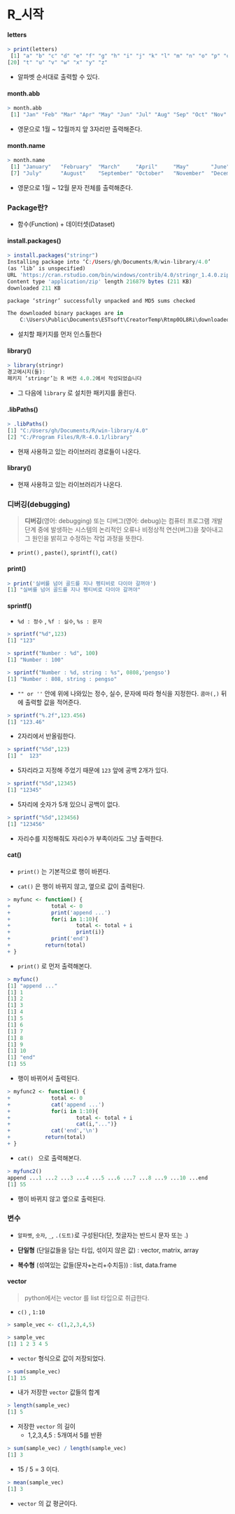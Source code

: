 # R_시작 

#### letters

```R
> print(letters)
 [1] "a" "b" "c" "d" "e" "f" "g" "h" "i" "j" "k" "l" "m" "n" "o" "p" "q" "r" "s"
[20] "t" "u" "v" "w" "x" "y" "z"
```

- 알파벳 순서대로 출력할 수 있다.

#### month.abb

```R
> month.abb
 [1] "Jan" "Feb" "Mar" "Apr" "May" "Jun" "Jul" "Aug" "Sep" "Oct" "Nov" "Dec"
```

- 영문으로 1월 ~ 12월까지 앞 3자리만 출력해준다.

#### month.name

```R
> month.name
 [1] "January"   "February"  "March"     "April"     "May"       "June"     
 [7] "July"      "August"    "September" "October"   "November"  "December"
```

- 영문으로 1월 ~ 12월 문자 전체를 출력해준다. 

### Package란?

- 함수(Function) + 데이터셋(Dataset)

#### install.packages()

```R
> install.packages("stringr")
Installing package into ‘C:/Users/gh/Documents/R/win-library/4.0’
(as ‘lib’ is unspecified)
URL 'https://cran.rstudio.com/bin/windows/contrib/4.0/stringr_1.4.0.zip'을 시도합니다
Content type 'application/zip' length 216879 bytes (211 KB)
downloaded 211 KB

package ‘stringr’ successfully unpacked and MD5 sums checked

The downloaded binary packages are in
	C:\Users\Public\Documents\ESTsoft\CreatorTemp\Rtmp0OL8Ri\downloaded_packages
```

- 설치할 패키지를 먼저 인스톨한다

#### library()

```R
> library(stringr)
경고메시지(들): 
패키지 ‘stringr’는 R 버전 4.0.2에서 작성되었습니다
```

- 그 다음에 `library` 로 설치한 패키지를 올린다.

#### .libPaths()

```R
> .libPaths()
[1] "C:/Users/gh/Documents/R/win-library/4.0"
[2] "C:/Program Files/R/R-4.0.1/library"   
```

- 현재 사용하고 있는 라이브러리 경로들이 나온다.

#### library()

- 현재 사용하고 있는 라이브러리가 나온다.

### 디버깅(debugging)

> **디버깅**(영어: debugging) 또는 디버그(영어: debug)는 컴퓨터 프로그램 개발 단계 중에 발생하는 시스템의 논리적인 오류나 비정상적 연산(버그)을 찾아내고 그 원인을 밝히고 수정하는 작업 과정을 뜻한다.

- `print()` , `paste()`, `sprintf()`, `cat()`

#### print()

```R
> print('실버를 넘어 골드를 지나 펭티비로 다이아 갈꺼야')
[1] "실버를 넘어 골드를 지나 펭티비로 다이아 갈꺼야"
```

#### sprintf()

- `%d : 정수` , `%f : 실수`, `%s : 문자` 

```R
> sprintf("%d",123)
[1] "123"
```

```R
> sprintf("Number : %d", 100)
[1] "Number : 100"
```

```R
> sprintf("Number : %d, string : %s", 0808,'pengso')
[1] "Number : 808, string : pengso"
```

-  `"" or ''`  안에 위에 나와있는 정수, 실수, 문자에 따라 형식을 지정한다. `콤마(,)` 뒤에 출력할 값을 적어준다. 

```R
> sprintf("%.2f",123.456)
[1] "123.46"
```

- 2자리에서 반올림한다.

```R
> sprintf("%5d",123)
[1] "  123"
```

- 5자리라고 지정해 주었기 때문에 `123` 앞에 공백 2개가 있다.

```R
> sprintf("%5d",12345)
[1] "12345"
```

- 5자리에 숫자가 5개 있으니 공백이 없다.

```R
> sprintf("%5d",123456) 
[1] "123456"
```

- 자리수를 지정해줘도 자리수가 부족이라도 그냥 출력한다. 

#### cat()

- `print()` 는 기본적으로 행이 바뀐다.

- `cat()` 은 행이 바뀌지 않고, 옆으로 값이 출력된다. 

```R
> myfunc <- function() {
+             total <- 0
+             print('append ...')
+             for(i in 1:10){
+                     total <- total + i
+                     print(i)}
+             print('end')
+           return(total)
+ }
```

- `print()` 로 먼저 출력해본다. 

```R
> myfunc()
[1] "append ..."
[1] 1
[1] 2
[1] 3
[1] 4
[1] 5
[1] 6
[1] 7
[1] 8
[1] 9
[1] 10
[1] "end"
[1] 55
```

- 행이 바뀌어서 출력된다.

```R
> myfunc2 <- function() {
+             total <- 0
+             cat('append ...')
+             for(i in 1:10){
+                     total <- total + i
+                     cat(i,"...")}
+             cat('end','\n')
+           return(total)
+ }
```

- `cat() ` 으로 출력해본다.

```R
> myfunc2()
append ...1 ...2 ...3 ...4 ...5 ...6 ...7 ...8 ...9 ...10 ...end 
[1] 55
```

- 행이 바뀌지 않고 옆으로 출력된다. 

### 변수

- `알파벳`, `숫자`, `_`, `.(도트)`로  구성된다(단, 첫글자는 반드시 문자 또는 .)

- **단일형** (단일값들을 담는 타입, 섞이지 않은 값) : vector, matrix, array

- **복수형** (섞여있는 값들(문자+논리+수치등)) : list, data.frame

#### vector

> python에서는 vector 를 list 타입으로 취급한다.

- `c()` , `1:10`

```R
> sample_vec <- c(1,2,3,4,5)
```

```R
> sample_vec
[1] 1 2 3 4 5
```

- `vector` 형식으로 값이 저장되었다.

```R
> sum(sample_vec)
[1] 15
```

- 내가 저장한 `vector` 값들의 합계

```R
> length(sample_vec)
[1] 5
```

- 저장한 `vector` 의 길이
  - 1,2,3,4,5 : 5개여서 5를 반환

```R
> sum(sample_vec) / length(sample_vec)
[1] 3
```

- 15 / 5 = 3 이다.

```R
> mean(sample_vec)
[1] 3
```

- `vector` 의 값 평균이다.

```

```

